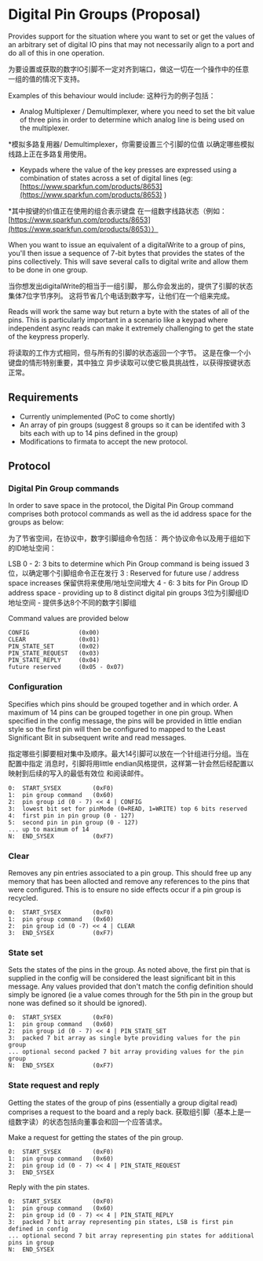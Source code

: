 # Digital Pin Groups (Proposal)

Provides support for the situation where you want to set or get the values of 
an arbitrary set of digital IO pins that may not necessarily align to a port and 
do all of this in one operation.

为要设置或获取的数字IO引脚不一定对齐到端口，做这一切在一个操作中的任意一组的值的情况下支持。



Examples of this behaviour would include:
这种行为的例子包括：

* Analog Multiplexer / Demultimplexer, where you need to set the bit value of
three pins in order to determine which analog line is being used on the multiplexer.

*模拟多路复用器/ Demultimplexer，你需要设置三个引脚的位值 以确定哪些模拟线路上正在多路复用使用。

* Keypads where the value of the key presses are expressed using a combination of
states across a set of digital lines (eg: [https://www.sparkfun.com/products/8653](https://www.sparkfun.com/products/8653) )

*其中按键的价值正在使用的组合表示键盘
在一组数字线路状态（例如：[https://www.sparkfun.com/products/8653](https://www.sparkfun.com/products/8653））

When you want to issue an equivalent of a digitalWrite to a group of pins,
you'll then issue a sequence of 7-bit bytes that provides the states of the pins collectively. 
This will save several calls to digital write and allow them to be done in one group.


当你想发出digitalWrite的相当于一组引脚，
那么你会发出的，提供了引脚的状态集体7位字节序列。
这将节省几个电话到数字写，让他们在一个组来完成。

Reads will work the same way but return a byte with the states of all of the pins.
This is particularly important in a scenario like a keypad where independent
async reads can make it extremely challenging to get the state of the keypress properly.


将读取的工作方式相同，但与所有的引脚的状态返回一个字节。
这是在像一个小键盘的情形特别重要，其中独立
异步读取可以使它极具挑战性，以获得按键状态正常。

## Requirements

* Currently unimplemented (PoC to come shortly)
* An array of pin groups (suggest 8 groups so it can be identifed with 3 bits 
each with up to 14 pins defined in the group)
* Modifications to firmata to accept the new protocol.

## Protocol

### Digital Pin Group commands

In order to save space in the protocol, the Digital Pin Group command comprises
both protocol commands as well as the id address space for the groups as below:

为了节省空间，在协议中，数字引脚组命令包括：
两个协议命令以及用于组如下的ID地址空间：

LSB
0 - 2:  3 bits to determine which Pin Group command is being issued
3位，以确定哪个引脚组命令正在发行
3    :  Reserved for future use / address space increases
保留供将来使用/地址空间增大
4 - 6:  3 bits for Pin Group ID address space - providing up to 8 distinct digital pin groups
3位为引脚组ID地址空间 - 提供多达8个不同的数字引脚组

Command values are provided below
```
CONFIG              (0x00)
CLEAR               (0x01)
PIN_STATE_SET       (0x02)
PIN_STATE_REQUEST   (0x03)
PIN_STATE_REPLY     (0x04)
future reserved     (0x05 - 0x07)
```

### Configuration

Specifies which pins should be grouped together and in which order. A maximum
of 14 pins can be grouped together in one pin group. When specified in the config
message, the pins will be provided in little endian style so the first pin will
then be configured to mapped to the Least Significant Bit in subsequent write
and read messages.


指定哪些引脚要相对集中及顺序。最大14引脚可以放在一个针组进行分组。当在配置中指定
消息时，引脚将用little endian风格提供，这样第一针会然后经配置以映射到后续的写入的最低有效位
和阅读邮件。


```
0:  START_SYSEX         (0xF0)
1:  pin group command   (0x60)
2:  pin group id (0 - 7) << 4 | CONFIG
3:  lowest bit set for pinMode (0=READ, 1=WRITE) top 6 bits reserved
4:  first pin in pin group (0 - 127)
5:  second pin in pin group (0 - 127)
... up to maximum of 14
N:  END_SYSEX           (0xF7)
```

### Clear

Removes any pin entries associated to a pin group. This should free up any
memory that has been allocted and remove any references to the pins that were
configured. This is to ensure no side effects occur if a pin group is recycled.

```
0:  START_SYSEX         (0xF0)
1:  pin group command   (0x60)
2:  pin group id (0 -7) << 4 | CLEAR
3:  END_SYSEX           (0xF7)
```

### State set

Sets the states of the pins in the group. As noted above, the first pin that
is supplied in the config will be considered the least significant bit in this
message. Any values provided that don't match the config definition should simply
be ignored (ie a value comes through for the 5th pin in the group but none was
defined so it should be ignored).

```
0:  START_SYSEX         (0xF0)
1:  pin group command   (0x60)
2:  pin group id (0 - 7) << 4 | PIN_STATE_SET
3:  packed 7 bit array as single byte providing values for the pin group
... optional second packed 7 bit array providing values for the pin group
N:  END_SYSEX           (0xF7)
```

### State request and reply

Getting the states of the group of pins (essentially a group digital read)
comprises a request to the board and a reply back.
获取组引脚（基本上是一组数字读）的状态包括向董事会和回一个应答请求。

Make a request for getting the states of the pin group.

```
0:  START_SYSEX         (0xF0)
1:  pin group command   (0x60)
2:  pin group id (0 - 7) << 4 | PIN_STATE_REQUEST
3:  END_SYSEX
```

Reply with the pin states.

```
0:  START_SYSEX         (0xF0)
1:  pin group command   (0x60)
2:  pin group id (0 - 7) << 4 | PIN_STATE_REPLY
3:  packed 7 bit array representing pin states, LSB is first pin defined in config
... optional second 7 bit array representing pin states for additional pins in group
N:  END_SYSEX
```

